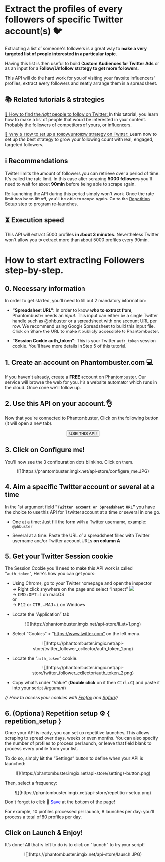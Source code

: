 # Extract the profiles of every followers of specific Twitter account(s) 🐦

Extracting a list of someone's followers is a great way to **make a very targeted list of people interested in a particular topic**.

Having this list is then useful to build **Custom Audiences for Twitter Ads** or as an input for a **Follow/Unfollow strategy to get more followers**.

This API will do the hard work for you of visiting your favorite influencers' profiles, extract every followers and neatly arrange them in a spreadsheet.

## 📚 Related tutorials & strategies

[📜 How to find the _right_ people to follow on Twitter: ](https://blog.phantombuster.com/recipe-3-what-you-want-is-a-targeted-audience-how-to-find-it-on-twitter-54ee61a6ac30) In this tutorial, you learn how to make a list of people that would be interested in your content. Probably the followers of competitors of yours, or influencers.

[📜 Why & How to set up a follow/unfollow strategy on Twitter: ](https://blog.phantombuster.com/recipe-2-growing-your-twitter-audience-101-easily-build-your-following-machine-in-5-minutes-84efffc0bc) Learn how to set up _the_ best strategy to grow your following count with real, engaged, targeted followers.

## ℹ️ Recommendations

Twitter limits the amount of followers you can retrieve over a period of time. It's called the rate limit. In this case after scraping **5000 followers** you'll need to wait for about **90min** before being able to scrape again. 

Re-launching the API during this period simply won't work. Once the rate limit has been lift off, you'll be able to scape again. Go to the [Repetition Setup step](#repetition_setup) to program re-launches.

## ⏳ Execution speed

This API will extract 5000 profiles **in about 3 minutes**. Nevertheless Twitter won't allow you to extract more than about 5000 profiles every 90min.

# How to start extracting Followers step-by-step.

## 0. Necessary information 

In order to get started, you'll need to fill out 2 mandatory information:
- **"Spreadsheet URL"**: In order to know **_who_ to extract from**, Phantombuster needs an _input_. This input can either be a single Twitter handle such as @phbuster or a spreadsheet with one account URL per row. We recommend using Google Spreadsheet to build this input file. Click on Share the URL to make it publicly accessible to Phantombuster.

- **"Session Cookie auth_token"**: This is your Twitter `auth_token` session cookie. You'll have more details in Step 5 of this tutorial.

## 1. Create an account on Phantombuster.com 💻
If you haven't already, create a **FREE** account on [Phantombuster](https://phantombuster.com/register). Our service will browse the web for you. It’s a website automator which runs in the cloud. Once done we'll follow up.


## 2. Use this API on your account.👌
Now that you're connected to Phantombuster, Click on the following button (it will open a new tab).

<center><button type="button" class="btn btn-warning callToAction" onclick="useThisApi()">USE THIS API!</button></center>

## 3. Click on Configure me!
You'll now see the 3 configuration dots blinking. Click on them.

<center>![](https://phantombuster.imgix.net/api-store/configure_me.JPG)</center>

## 4. Aim a specific Twitter account or several at a time
In the 1st argument field **"`Twitter account or Spreadsheet URL`"** you have the choice to use this API for 1 twitter account at a time or several in one go.
* One at a time: Just fill the form with a Twitter username, example: `@phbuster`

* Several at a time: Paste the URL of a spreadsheet filled with Twitter username and/or Twitter account URLs **on column A**

## 5. Get your Twitter Session cookie 
The Session Cookie you'll need to make this API work is called "`auth_token`",
Here's how you can get yours:

* Using Chrome, go to your Twitter homepage and open the inspector  
→ Right click anywhere on the page and select “Inspect” ![](https://phantombuster.imgix.net/api-store/Inspect+browser.png)  
→ <kbd>CMD</kbd>+<kbd>OPT</kbd>+<kbd>i</kbd> on macOS  
or  
→ <kbd>F12</kbd> or <kbd>CTRL</kbd>+<kbd>MAJ</kbd>+<kbd>i</kbd> on Windows

* Locate the “Application” tab

<center>![](https://phantombuster.imgix.net/api-store/li_at+1.png)</center>

* Select “Cookies” > “https://www.twitter.com” on the left menu.

<center>![](https://phantombuster.imgix.net/api-store/twitter_follower_collector/auth_token_1.png)</center>

* Locate the “`auth_token`” cookie.

<center>![](https://phantombuster.imgix.net/api-store/twitter_follower_collector/auth_token_2.png)</center/>

* Copy what’s under “Value” (**Double click** on it then <kbd>Ctrl</kbd>+<kbd>C</kbd>) and paste it into your script _Argument_)

_// How to access your cookies with <a href="https://developer.mozilla.org/en-US/docs/Tools/Storage_Inspector" target="_blank">Firefox</a> and <a href="https://www.macobserver.com/tmo/article/see_full_cookie_details_in_safari_5.1" target="_blank">Safari</a>//_

##  6. (Optional) ️️Repetition setup ⚙️ { repetition_setup }

Once your API is ready, you can set up repetitive launches. This allows scraping to spread over days, weeks or even months. You can also specify the number of profiles to process per launch, or leave that field blank to process every profile from your list.


To do so, simply hit the “Settings” button to define when your API is launched:

<center>![](https://phantombuster.imgix.net/api-store/settings-button.png)</center>

Then, select a frequency:

<center>![](https://phantombuster.imgix.net/api-store/repetition-setup.png)</center>

Don't forget to click 💾 <span style="color:blue">Save</span> at the bottom of the page!

For example, 10 profiles processed per launch, 8 launches per day: you'll process a total of 80 profiles per day.

## Click on Launch & Enjoy!

It’s done! All that is left to do is to click on "launch" to try your script!
<center>![](https://phantombuster.imgix.net/api-store/launch.JPG)</center>
